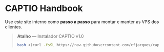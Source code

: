 # CAPTIO Handbook

Use este site interno como **passo a passo** para montar e manter as VPS dos clientes.

> **Atalho** — Instalador CAPTIO v1.0  
> ```bash
> bash <(curl -fsSL https://raw.githubusercontent.com/cfjacques/captio-setup/v1.0/SetupCaptio)
> ```
